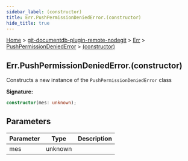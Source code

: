 ```yaml
---
sidebar_label: (constructor)
title: Err.PushPermissionDeniedError.(constructor)
hide_title: true
---
```


[Home](./index.md) &gt; [git-documentdb-plugin-remote-nodegit](./git-documentdb-plugin-remote-nodegit.md) &gt; [Err](./git-documentdb-plugin-remote-nodegit.err.md) &gt; [PushPermissionDeniedError](./git-documentdb-plugin-remote-nodegit.err.pushpermissiondeniederror.md) &gt; [(constructor)](./git-documentdb-plugin-remote-nodegit.err.pushpermissiondeniederror._constructor_.md)

## Err.PushPermissionDeniedError.(constructor)

Constructs a new instance of the `PushPermissionDeniedError` class

<b>Signature:</b>

```typescript
constructor(mes: unknown);
```

## Parameters

|  Parameter | Type | Description |
|  --- | --- | --- |
|  mes | unknown |  |

